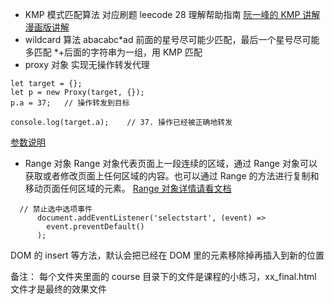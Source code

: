 - KMP 模式匹配算法
  对应刷题 leecode 28
  理解帮助指南
  [阮一峰的 KMP 讲解](http://www.ruanyifeng.com/blog/2013/05/Knuth%E2%80%93Morris%E2%80%93Pratt_algorithm.html)
  [漫画版讲解](https://baijiahao.baidu.com/s?id=1659735837100760934&wfr=spider&for=pc)
- wildcard 算法
  abacabc*ad 前面的星号尽可能少匹配，最后一个星号尽可能多匹配 *+后面的字符串为一组，用 KMP 匹配
- proxy 对象
  实现无操作转发代理

```
let target = {};
let p = new Proxy(target, {});
p.a = 37;   // 操作转发到目标

console.log(target.a);    // 37. 操作已经被正确地转发
```

[参数说明](https://developer.mozilla.org/zh-CN/docs/Web/JavaScript/Reference/Global_Objects/Proxy)

- Range 对象
  Range 对象代表页面上一段连续的区域，通过 Range 对象可以获取或者修改页面上任何区域的内容。也可以通过 Range 的方法进行复制和移动页面任何区域的元素。
  [Range 对象详情请看文档](https://www.jianshu.com/p/ad2f818cc3b0)

```
  // 禁止选中选项事件
      document.addEventListener('selectstart', (event) =>
        event.preventDefault()
      );
```

DOM 的 insert 等方法，默认会把已经在 DOM 里的元素移除掉再插入到新的位置

备注：
每个文件夹里面的 course 目录下的文件是课程的小练习，xx_final.html 文件才是最终的效果文件

